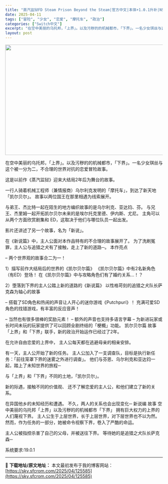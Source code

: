 ```yaml
---
title: "蒸汽监狱FD Steam Prison Beyond the Steam|官方中文|本体+1.0.1升补|NSZ|原版|"
date: 2025-04-11
tags: ["冒险", "少女", "恋爱", "摩托车", "政治"]
categories: ["Switch中文"]
excerpt: "在空中美丽的乌托邦，「上界」。以及污秽的的机械都市，「下界」。一名少女琪丝与这个被一分为二，不合理的世界对抗的恋爱冒险故事。 这是以前作《蒸汽监狱》迎来大结局2年后为舞台的故事。 一行人骑着机械工程师（兼情报商）乌尔利克发明的「摩托车」，到达了新天地「凯尔贝尔」。 故事以两位国王在那里相遇为线索展开&hellip;"
layout: post
---
```


<img class="aligncenter size-full wp-image-125570" src="https://sky.sfcrom.com/wp-content/uploads/2025/04/2025041023394469.webp" alt="" width="616" height="353" />

在空中美丽的乌托邦，「上界」。以及污秽的的机械都市，「下界」。一名少女琪丝与这个被一分为二，不合理的世界对抗的恋爱冒险故事。

这是以前作《蒸汽监狱》迎来大结局2年后为舞台的故事。

一行人骑着机械工程师（兼情报商）乌尔利克发明的「摩托车」，到达了新天地「凯尔贝尔」。
故事以两位国王在那里相遇为线索展开。

与弟王、杰比特一起在陌生的地方编织故事的是乌尔利克、亚达钧、芬。
与兄王、杰里姆一起开拓凯尔贝尔未来的是埃尔托克里德、伊内斯、尤尼。
主角可以从两个方面欣赏剧集和 ED，这取决于他们与哪位队员一起出发。

影片还讲述了另一个故事，名为「新说」。

在《新说篇》中，主人公面对本作品特有的不合理的故事展开了。
为了洗刷冤罪，主人公与追猎之犬有了接触，走上了新的道路─。
本作亮点

– 两个世界观的故事合二为一！

1）描写前作大结局后的世界的《凯尔贝尔篇》
《凯尔贝尔篇》中有2名新角色（有ED）登场！
在《凯尔贝尔篇》中与攻略角色们有了婚约关系…！？

2）堕落到下界的主人公踏上新的道路的《新说篇》
以性格苛刻的追猎之犬队长萨克森为轴心的故事

– 搭载了SD角色和热闹的声音让人开心的迷你游戏《Putchpuri》！
充满可爱SD角色的找错游戏，有丰富的反应音声！

– 当然也有很多很棒的奖励元素！
– 额外的声音也支持多语言字幕
– 为新进玩家或长时间未玩的玩家提供了可以回顾全剧终结的「梗概」功能。
凯尔贝尔篇 故事
「上界」和「下界」联手，新的政治开始运作已经过了2年。

在允许自由恋爱的上界中，
主人公每天都在逃避母亲的相亲安排。

有一天，主人公开始了新的任务。
主人公加入了一支调查队，目标是执行新任务：「前往笼罩下界的迷雾之外进行调查」。
他们与芬恩、乌尔利克和亚达钧一起，踏上了未知世界的旅程─

与「上界」和「下界」不同的土地，「凯尔贝尔」。

新的际遇，接触不同的价值观、
还不了解恋爱的主人公，和他们建立了新的关系。

在异国他乡的未知经历和遭遇。
不久，两人的关系也会出现变化─
新说编 故事
空中美丽的乌托邦「上界」以及污秽的的机械都市「下界」
拥有巨大权力的上界的人们蔑视下界。
主人公生于上层世界，长于上层世界，对下层世界也不以为然。
然而，作为任务的一部分，她被命令视察下界，卷入了严酷的命运。

主人公被指控杀害了自己的父母，并被送往下界。
等待她的是追猎之犬队长萨克森─

系统要求:19.0.1

---
📖 **下载地址/原文地址：** 本文最初发布于我的博客网站：[https://sky.sfcrom.com/2025/04/125585](https://sky.sfcrom.com/2025/04/125585)
